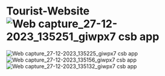 # Tourist-Website![Web capture_27-12-2023_135251_giwpx7 csb app](https://github.com/NikitaMahindrakar/Tourist-Website/assets/94100995/328faa44-1c69-4399-b0f3-da210693e137)
![Web capture_27-12-2023_135225_giwpx7 csb app](https://github.com/NikitaMahindrakar/Tourist-Website/assets/94100995/8b3c051f-d1fe-4004-90d9-39cf85e3003a)
![Web capture_27-12-2023_135156_giwpx7 csb app](https://github.com/NikitaMahindrakar/Tourist-Website/assets/94100995/f8d2e6f8-2b79-45f0-94a3-b660fa590ce1)
![Web capture_27-12-2023_135132_giwpx7 csb app](https://github.com/NikitaMahindrakar/Tourist-Website/assets/94100995/6450519b-f2cd-4dab-a7a2-3b7ba71c428a)
